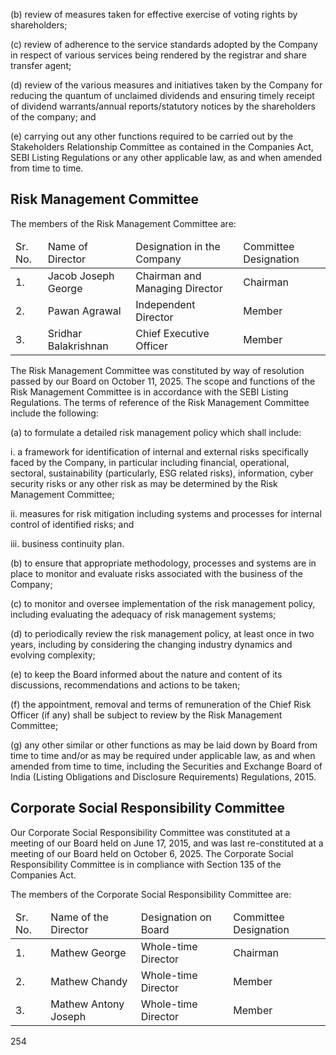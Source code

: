 (b) review of measures taken for effective exercise of voting rights by shareholders;

(c) review of adherence to the service standards adopted by the Company in respect of various services being rendered by the registrar and share transfer agent;

(d) review of the various measures and initiatives taken by the Company for reducing the quantum of unclaimed dividends and ensuring timely receipt of dividend warrants/annual reports/statutory notices by the shareholders of the company; and

(e) carrying out any other functions required to be carried out by the Stakeholders Relationship Committee as contained in the Companies Act, SEBI Listing Regulations or any other applicable law, as and when amended from time to time.

## Risk Management Committee

The members of the Risk Management Committee are:

<table><thead><tr><td>Sr. No.</td><td>Name of Director</td><td>Designation in the Company</td><td>Committee Designation</td></tr></thead><tbody><tr><td>1.</td><td>Jacob Joseph George</td><td>Chairman and Managing Director</td><td>Chairman</td></tr><tr><td>2.</td><td>Pawan Agrawal</td><td>Independent Director</td><td>Member</td></tr><tr><td>3.</td><td>Sridhar Balakrishnan</td><td>Chief Executive Officer</td><td>Member</td></tr></tbody></table>

The Risk Management Committee was constituted by way of resolution passed by our Board on October 11, 2025. The scope and functions of the Risk Management Committee is in accordance with the SEBI Listing Regulations. The terms of reference of the Risk Management Committee include the following:

(a) to formulate a detailed risk management policy which shall include:

i. a framework for identification of internal and external risks specifically faced by the Company, in particular including financial, operational, sectoral, sustainability (particularly, ESG related risks), information, cyber security risks or any other risk as may be determined by the Risk Management Committee;

ii. measures for risk mitigation including systems and processes for internal control of identified risks; and

iii. business continuity plan.

(b) to ensure that appropriate methodology, processes and systems are in place to monitor and evaluate risks associated with the business of the Company;

(c) to monitor and oversee implementation of the risk management policy, including evaluating the adequacy of risk management systems;

(d) to periodically review the risk management policy, at least once in two years, including by considering the changing industry dynamics and evolving complexity;

(e) to keep the Board informed about the nature and content of its discussions, recommendations and actions to be taken;

(f) the appointment, removal and terms of remuneration of the Chief Risk Officer (if any) shall be subject to review by the Risk Management Committee;

(g) any other similar or other functions as may be laid down by Board from time to time and/or as may be required under applicable law, as and when amended from time to time, including the Securities and Exchange Board of India (Listing Obligations and Disclosure Requirements) Regulations, 2015.

## Corporate Social Responsibility Committee

Our Corporate Social Responsibility Committee was constituted at a meeting of our Board held on June 17, 2015, and was last re-constituted at a meeting of our Board held on October 6, 2025. The Corporate Social Responsibility Committee is in compliance with Section 135 of the Companies Act.

The members of the Corporate Social Responsibility Committee are:

<table><thead><tr><td>Sr. No.</td><td>Name of the Director</td><td>Designation on Board</td><td>Committee Designation</td></tr></thead><tbody><tr><td>1.</td><td>Mathew George</td><td>Whole-time Director</td><td>Chairman</td></tr><tr><td>2.</td><td>Mathew Chandy</td><td>Whole-time Director</td><td>Member</td></tr><tr><td>3.</td><td>Mathew Antony Joseph</td><td>Whole-time Director</td><td>Member</td></tr></tbody></table>

254